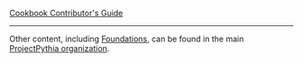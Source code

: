 [Cookbook Contributor's Guide](https://github.com/ProjectPythiaCookbooks/.github/blob/main/CONTRIBUTING.md)

---

Other content, including [Foundations](https://foundations.projectpythia.org/), can be found in the main [ProjectPythia organization](https://github.com/ProjectPythia).

